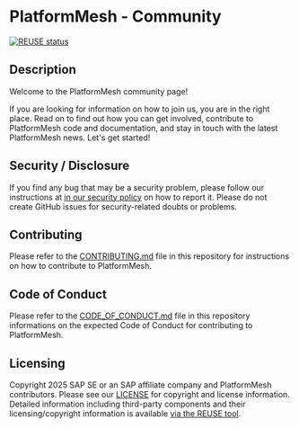 # PlatformMesh - Community

[![REUSE status](https://api.reuse.software/badge/github.com/platform-mesh/community)](https://api.reuse.software/info/github.com/platform-mesh/community)

## Description

Welcome to the PlatformMesh community page!

If you are looking for information on how to join us, you are in the right place. Read on to find out how you can get involved, contribute to PlatformMesh code and documentation, and stay in touch with the latest PlatformMesh news. Let's get started!

## Security / Disclosure
If you find any bug that may be a security problem, please follow our instructions at [in our security policy](SECURITY.md) on how to report it. Please do not create GitHub issues for security-related doubts or problems.

## Contributing

Please refer to the [CONTRIBUTING.md](CONTRIBUTING.md) file in this repository for instructions on how to contribute to PlatformMesh.

## Code of Conduct

Please refer to the [CODE_OF_CONDUCT.md](CODE_OF_CONDUCT.md) file in this repository informations on the expected Code of Conduct for contributing to PlatformMesh.

## Licensing

Copyright 2025 SAP SE or an SAP affiliate company and PlatformMesh contributors. Please see our [LICENSE](LICENSE) for copyright and license information. Detailed information including third-party components and their licensing/copyright information is available [via the REUSE tool](https://api.reuse.software/info/github.com/PlatformMesh/account-operator).

